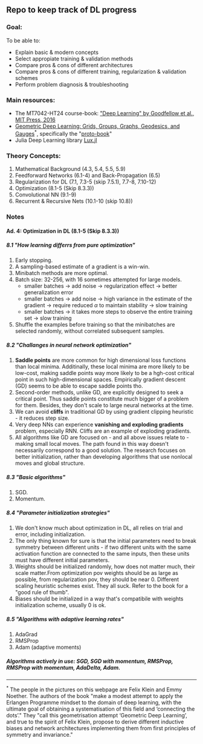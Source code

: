 ## Repo to keep track of DL progress

### Goal:
To be able to:
* Explain basic & modern concepts
* Select appropiate training & validation methods
* Compare pros & cons of different architectures
* Compare pros & cons of different training, regularization & validation schemes
* Perform problem diagnosis & troubleshooting

### Main resources:
- The MT7042-HT24 course-book: ["Deep Learning" by Goodfellow et al., MIT Press, 2016](https://www.deeplearningbook.org/)
- [Geometric Deep Learning: Grids, Groups, Graphs, Geodesics, and Gauges](https://geometricdeeplearning.com/)$^*$, specifically the "[proto-book](https://arxiv.org/pdf/2104.13478)"
- Julia Deep Learning library [Lux.jl](https://lux.csail.mit.edu/stable/)

### Theory Concepts:
1. Mathematical Background (4.3, 5.4, 5.5, 5.9)
2. Feedforward Networks (6.1-4) and Back-Propagation (6.5)
3. Regularization for DL (7.1, 7.3-5 (skip 7.5.1), 7.7-8, 7.10-12)
4. Optimization (8.1-5 (Skip 8.3.3))
5. Convolutional NN (9.1-9)
6. Recurrent & Recursive Nets (10.1-10 (skip 10.8))

### Notes

#### Ad. 4: Optimization in DL (8.1-5 (Skip 8.3.3))  
##### 8.1 "How learning differrs from pure optimization"
1. Early stopping.
2. A sampling-based estimate of a gradient is a win-win.
3. Minibatch methods are more optimal.
4. Batch size: 32-256, with 16 sometimes attempted for large models. 
    * smaller batches $\rightarrow$ add noise $\rightarrow$ regularization effect $\rightarrow$ better generalization error
    * smaller batches $\rightarrow$ add noise $\rightarrow$ high variance in the estimate of the gradient $\rightarrow$ require reduced $\alpha$ to maintain stability $\rightarrow$ slow training
    * smaller batches $\rightarrow$ it takes more steps to observe the entire training set $\rightarrow$ slow training
5. Shuffle the examples before training so that the minibatches are selected randomly, without correlated subsequent samples.
##### 8.2 "Challanges in neural network optimization"
1. **Saddle points** are more common for high dimensional loss functions than local minima. Additinally, these local minima are more likely to be low-cost, making saddle points way more likely to be a hgh-cost critical point in such high-dimensional spaces. Empirically gradient descent (GD) seems to be able to escape saddle points tho.
2. Second-order methods, unlike GD, are explicitly designed to seek a critical point. Thus saddle points constitute much bigger of a problem for them. Besides, they don't scale to large neural networks at the time.
3. We can avoid **cliffs** in traditional GD by using gradient clipping heuristic - it reduces step size.
4. Very deep NNs can experience **vanishing and exploding gradients** problem, especially RNN. Cliffs are an example of exploding gradients.
5. All algorithms like GD are focused on - and all above issues relate to - making small local moves. The path found in this way doesn't necessarily correspond to a good solution. The research focuses on better initialization, rather than developing algorithms that use nonlocal moves and global structure.
##### 8.3 "Basic algorithms"
1. SGD.
2. Momentum.
##### 8.4 "Parameter initialization strategies"
1. We don't know much about optimization in DL, all relies on trial and error, including initialization. 
2. The only thing known for sure is that the initial parameters need to break symmetry between different units - if two different units with the same activation function are connected to the same inputs, then these units must have different initial parameters.  
3. Weights should be initialized randomly, how does not matter much, their scale matter.From optimization pov weights should be as large as possible, from regularization pov, they should be near 0. Different scaling heuristic schemes exist. They all suck. Refer to the book for a "good rule of thumb". 
4. Biases should be initialized in a way that's compatibile with weights initialization scheme, usually 0 is ok.
##### 8.5 "Algorithms with adaptive learning rates"
1. AdaGrad
2. RMSProp
3. Adam (adaptive moments)
##### Algorithms actively in use: SGD, SGD with momentum, RMSProp, RMSProp with momentum, AdaDelta, Adam.












                     
---
$^*$ The people in the pictures on this webpage are Felix Klein and Emmy Noether. The authors of the book "make a modest attempt to apply the Erlangen Programme mindset to the domain of deep learning, with the ultimate goal of obtaining a systematisation of this field and ‘connecting the dots’." They "call this geometrisation attempt ‘Geometric Deep Learning’, and true to the spirit of Felix Klein, propose to derive different inductive biases and network architectures implementing them from first principles of symmetry and invariance."